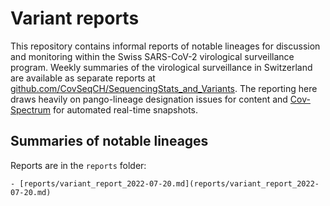 # Variant reports

This repository contains informal reports of notable lineages for discussion and monitoring within the Swiss SARS-CoV-2 virological surveillance program.
Weekly summaries of the virological surveillance in Switzerland are available as separate reports at [github.com/CovSeqCH/SequencingStats_and_Variants](https://github.com/CovSeqCH/SequencingStats_and_Variants).
The reporting here draws heavily on pango-lineage designation issues for content and [Cov-Spectrum](https://cov-spectrum.org/) for automated real-time snapshots.

## Summaries of notable lineages

Reports are in the `reports` folder:

    - [reports/variant_report_2022-07-20.md](reports/variant_report_2022-07-20.md)
